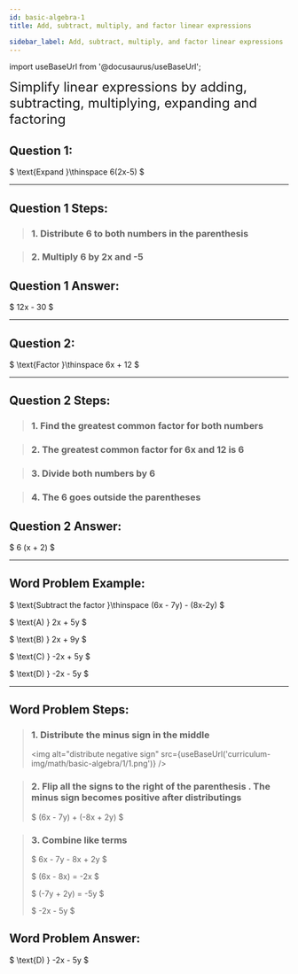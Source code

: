 ```yaml
---
id: basic-algebra-1
title: Add, subtract, multiply, and factor linear expressions

sidebar_label: Add, subtract, multiply, and factor linear expressions
---
```


import useBaseUrl from '@docusaurus/useBaseUrl';

<font size="5">Simplify linear expressions by adding, subtracting, multiplying, expanding and factoring </font>

## Question 1:

$
\text{Expand }\thinspace 6(2x-5)
$

---

## Question 1 Steps:

> ### 1. Distribute 6 to both numbers in the parenthesis

> ### 2. Multiply 6 by 2x and -5

## Question 1 Answer:

$
12x - 30 
$

---

## Question 2:

$
\text{Factor }\thinspace 6x + 12
$

---

## Question 2 Steps:

> ### 1. Find the greatest common factor for both numbers

> ### 2. The greatest common factor for 6x and 12 is 6

> ### 3. Divide both numbers by 6

> ### 4. The 6 goes outside the parentheses

## Question 2 Answer:

$
 6 (x + 2)
$

---

## Word Problem Example:

$
\text{Subtract the factor }\thinspace (6x - 7y) - (8x-2y)
$

$
\text{A) } 2x + 5y
$

$
\text{B) } 2x + 9y
$

$
\text{C) } -2x + 5y
$

$
\text{D) } -2x - 5y
$

---

## Word Problem Steps:

> ### 1. Distribute the minus sign in the middle
>
> <img alt="distribute negative sign" src={useBaseUrl('curriculum-img/math/basic-algebra/1/1.png')} />

> ### 2. Flip all the signs to the right of the parenthesis . The minus sign becomes positive after distributings
>
> $
>(6x - 7y) + (-8x + 2y)
>$

> ### 3. Combine like terms
>
> $
>6x - 7y - 8x + 2y
>$
>
> $
>(6x - 8x) = -2x
>$
>
> $
>(-7y + 2y) = -5y
>$
>
> $
> -2x - 5y
>$

## Word Problem Answer:

$
\text{D) } -2x - 5y
$

